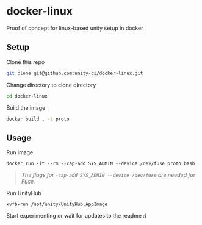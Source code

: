 # docker-linux
Proof of concept for linux-based unity setup in docker

## Setup

Clone this repo

```bash
git clone git@github.com:unity-ci/docker-linux.git 
```

Change directory to clone directory

```bash
cd docker-linux
```

Build the image

```bash
docker build . -t proto
```

## Usage

Run image

```
docker run -it --rm --cap-add SYS_ADMIN --device /dev/fuse proto bash
```

> _The flags for `-cap-add SYS_ADMIN --device /dev/fuse` are needed for Fuse._

Run UnityHub

```
xvfb-run /opt/unity/UnityHub.AppImage
```

Start experimenting or wait for updates to the readme :)
